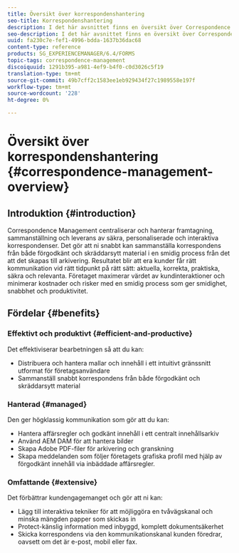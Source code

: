 ```yaml
---
title: Översikt över korrespondenshantering
seo-title: Korrespondenshantering
description: I det här avsnittet finns en översikt över Correspondence Management.
seo-description: I det här avsnittet finns en översikt över Correspondence Management.
uuid: fa230c7e-fef1-4996-bdda-1637b36dac68
content-type: reference
products: SG_EXPERIENCEMANAGER/6.4/FORMS
topic-tags: correspondence-management
discoiquuid: 1291b395-a981-4ef9-b4f0-c0d3026c5f19
translation-type: tm+mt
source-git-commit: 49b7cff2c1583ee1eb929434f27c1989558e197f
workflow-type: tm+mt
source-wordcount: '228'
ht-degree: 0%

---
```



# Översikt över korrespondenshantering {#correspondence-management-overview}

## Introduktion {#introduction}

Correspondence Management centraliserar och hanterar framtagning, sammanställning och leverans av säkra, personaliserade och interaktiva korrespondenser. Det gör att ni snabbt kan sammanställa korrespondens från både förgodkänt och skräddarsytt material i en smidig process från det att det skapas till arkivering. Resultatet blir att era kunder får rätt kommunikation vid rätt tidpunkt på rätt sätt: aktuella, korrekta, praktiska, säkra och relevanta. Företaget maximerar värdet av kundinteraktioner och minimerar kostnader och risker med en smidig process som ger smidighet, snabbhet och produktivitet.

## Fördelar {#benefits}

### Effektivt och produktivt {#efficient-and-productive}

Det effektiviserar bearbetningen så att du kan:

* Distribuera och hantera mallar och innehåll i ett intuitivt gränssnitt utformat för företagsanvändare
* Sammanställ snabbt korrespondens från både förgodkänt och skräddarsytt material

### Hanterad {#managed}

Den ger högklassig kommunikation som gör att du kan:

* Hantera affärsregler och godkänt innehåll i ett centralt innehållsarkiv
* Använd AEM DAM för att hantera bilder
* Skapa Adobe PDF-filer för arkivering och granskning
* Skapa meddelanden som följer företagets grafiska profil med hjälp av förgodkänt innehåll via inbäddade affärsregler.

### Omfattande {#extensive}

Det förbättrar kundengagemanget och gör att ni kan:

* Lägg till interaktiva tekniker för att möjliggöra en tvåvägskanal och minska mängden papper som skickas in
* Protect-känslig information med inbyggd, komplett dokumentsäkerhet
* Skicka korrespondens via den kommunikationskanal kunden föredrar, oavsett om det är e-post, mobil eller fax.

